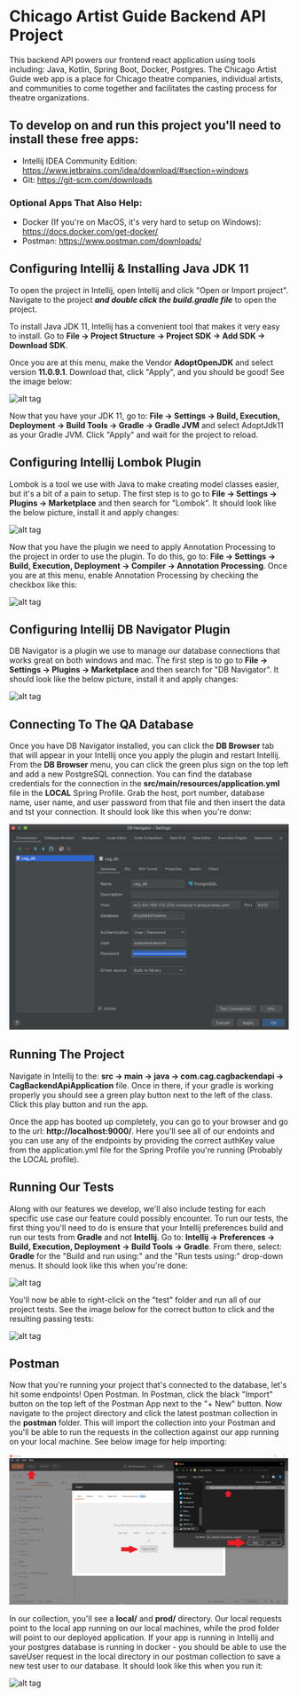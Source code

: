 # Chicago Artist Guide Backend API Project

This backend API powers our frontend react application using tools including: Java, Kotlin, Spring Boot, Docker, Postgres. The Chicago Artist Guide web app is a place for Chicago theatre companies, individual artists, and communities to come together and facilitates the casting process for theatre organizations.

## To develop on and run this project you'll need to install these free apps:

- Intellij IDEA Community Edition: https://www.jetbrains.com/idea/download/#section=windows
- Git: https://git-scm.com/downloads

### Optional Apps That Also Help:

- Docker (If you're on MacOS, it's very hard to setup on Windows): https://docs.docker.com/get-docker/
- Postman: https://www.postman.com/downloads/

## Configuring Intellij & Installing Java JDK 11

To open the project in Intellij, open Intellij and click "Open or Import project". Navigate to the project **_and double click the build.gradle file_** to open the project.

To install Java JDK 11, Intellij has a convenient tool that makes it very easy to install. Go to **File -> Project Structure -> Project SDK -> Add SDK -> Download SDK**.

Once you are at this menu, make the Vendor **AdoptOpenJDK** and select version **11.0.9.1**. Download that, click "Apply", and you should be good! See the image below:

![alt tag](./docs/imgs/install-java-jdk-11.JPG)

Now that you have your JDK 11, go to: **File -> Settings -> Build, Execution, Deployment -> Build Tools -> Gradle -> Gradle JVM** and select AdoptJdk11 as your Gradle JVM. Click "Apply" and wait for the project to reload.

## Configuring Intellij Lombok Plugin

Lombok is a tool we use with Java to make creating model classes easier, but it's a bit of a pain to setup. The first step is to go to **File -> Settings -> Plugins -> Marketplace** and then search for "Lombok". It should look like the below picture, install it and apply changes:

![alt tag](./docs/imgs/lombok-plugin.JPG)

Now that you have the plugin we need to apply Annotation Processing to the project in order to use the plugin. To do this, go to: **File -> Settings -> Build, Execution, Deployment -> Compiler -> Annotation Processing**. Once you are at this menu, enable Annotation Processing by checking the checkbox like this:

![alt tag](./docs/imgs/enable-annotation-processing.JPG)

## Configuring Intellij DB Navigator Plugin

DB Navigator is a plugin we use to manage our database connections that works great on both windows and mac. The first step is to go to **File -> Settings -> Plugins -> Marketplace** and then search for "DB Navigator". It should look like the below picture, install it and apply changes:

![alt tag](./docs/imgs/db-navigator-plugin.JPG)

## Connecting To The QA Database

Once you have DB Navigator installed, you can click the **DB Browser** tab that will appear in your Intellij once you apply the plugin and restart Intellij. From the **DB Browser** menu, you can click the green plus sign on the top left and add a new PostgreSQL connection. You can find the database credentials for the connection in the **src/main/resources/application.yml** file in the **LOCAL** Spring Profile. Grab the host, port number, database name, user name, and user password from that file and then insert the data and tst your connection. It should look like this when you're donw:

![alt tag](./docs/imgs/connect-to-qa-db.png) 

## Running The Project

Navigate in Intellij to the: **src -> main -> java -> com.cag.cagbackendapi -> CagBackendApiApplication** file. Once in there, if your gradle is working properly you should see a green play button next to the left of the class. Click this play button and run the app.
 
Once the app has booted up completely, you can go to your browser and go to the url: **http://localhost:9000/**. Here you'll see all of our endoints and you can use any of the endpoints by providing the correct authKey value from the application.yml file for the Spring Profile you're running (Probably the LOCAL profile).

## Running Our Tests

Along with our features we develop, we'll also include testing for each specific use case our feature could possibly encounter. To run our tests, the first thing you'll need to do is ensure that your Intellij preferences build and run our tests from **Gradle** and not **Intellij**. Go to: **Intellij -> Preferences -> Build, Execution, Deployment -> Build Tools -> Gradle**. From there, select: **Gradle** for the "Build and run using:" and the "Run tests using:" drop-down menus. It should look like this when you're done:

![alt tag](./docs/imgs/build-and-run-using-gradle.png)

You'll now be able to right-click on the "test" folder and run all of our project tests. See the image below for the correct button to click and the resulting passing tests:

![alt tag](./docs/imgs/run-tests.png)

## Postman

Now that you're running your project that's connected to the database, let's hit some endpoints! Open Postman. In Postman, click the black "Import" button on the top left of the Postman App next to the "+ New" button. Now navigate to the project directory and click the latest postman collection in the **postman** folder. This will import the collection into your Postman and you'll be able to run the requests in the collection against our app running on your local machine. See below image for help importing:

![alt tag](./docs/imgs/postman-import-collection.jpg)

In our collection, you'll see a **local/** and **prod/** directory. Our local requests point to the local app running on our local machines, while the prod folder will point to our deployed application. If your app is running in Intellij and your postgres database is running in docker - you should be able to use the saveUser request in the local directory in our postman collection to save a new test user to our database. It should look like this when you run it:

![alt tag](./docs/imgs/postman-save-user-request.jpg)
